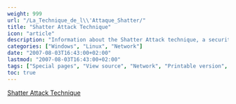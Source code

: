 ```yaml
---
weight: 999
url: "/La_Technique_de_l\\'Attaque_Shatter/"
title: "Shatter Attack Technique"
icon: "article"
description: "Information about the Shatter Attack technique, a security vulnerability in Windows systems."
categories: ["Windows", "Linux", "Network"]
date: "2007-08-03T16:43:00+02:00"
lastmod: "2007-08-03T16:43:00+02:00"
tags: ["Special pages", "View source", "Network", "Printable version", "cd ~", "Servers", "Development", "Windows", "What links here", "Page information"]
toc: true
---
```


[Shatter Attack Technique](/pdf/shatter_fr.pdf)